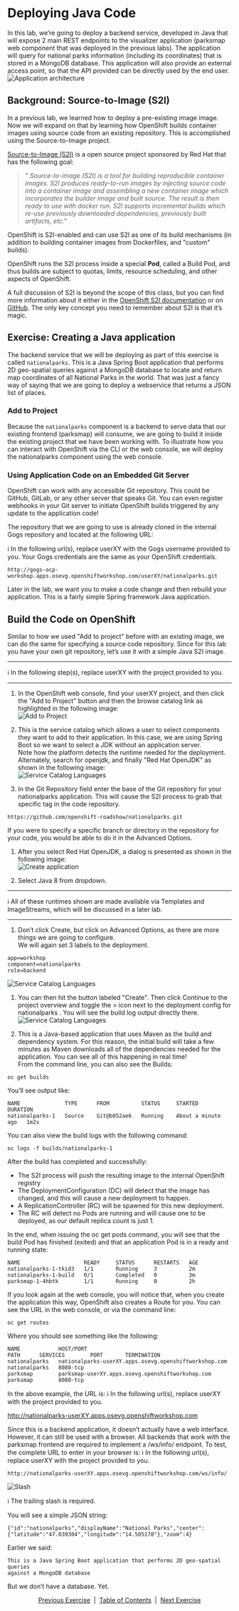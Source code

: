 # Deploying Java Code

In this lab, we’re going to deploy a backend service, developed in Java that will expose 2 main REST endpoints to the visualizer application (parksmap web component that was deployed in the previous labs). The application will query for national parks information (including its coordinates) that is stored in a MongoDB database. This application will also provide an external access point, so that the API provided can be directly used by the end user.
![Application architecture](https://github.com/bhandaru/nationalparks-labs/blob/master/images/java-code-architecture-nationalparks-1.png)

## Background: Source-to-Image (S2I)

In a previous lab, we learned how to deploy a pre-existing image image. Now we will expand on that by learning how OpenShift builds container images using source code from an existing repository. This is accomplished using the Source-to-Image project.

[Source-to-Image (S2I)](https://github.com/openshift/source-to-image) is a open source project sponsored by Red Hat that has the following goal:

>_*"
Source-to-image (S2I) is a tool for building reproducible container images. S2I
produces ready-to-run images by injecting source code into a container image and
assembling a new container image which incorporates the builder image and built
source. The result is then ready to use with docker run. S2I supports
incremental builds which re-use previously downloaded dependencies, previously
built artifacts, etc."*_

OpenShift is S2I-enabled and can use S2I as one of its build mechanisms (in addition to building container images from Dockerfiles, and "custom" builds).

OpenShift runs the S2I process inside a special **Pod**, called a Build Pod, and thus builds are subject to quotas, limits, resource scheduling, and other aspects of OpenShift.

A full discussion of S2I is beyond the scope of this class, but you can find more information about it either in the [OpenShift S2I documentation](https://docs.openshift.com/container-platform/4.4/builds/understanding-image-builds.html#build-strategy-s2i_understanding-image-builds) or on [GitHub](https://github.com/openshift/source-to-image). The only key concept you need to remember about S2I is that it’s magic.

## Exercise: Creating a Java application

The backend service that we will be deploying as part of this exercise is called ```nationalparks```. This is a Java Spring Boot application that performs 2D geo-spatial queries against a MongoDB database to locate and return map coordinates of all National Parks in the world. That was just a fancy way of saying that we are going to deploy a webservice that returns a JSON list of places.

### Add to Project

Because the ```nationalparks``` component is a backend to serve data that our existing frontend (parksmap) will consume, we are going to build it inside the existing project that we have been working with. To illustrate how you can interact with OpenShift via the CLI or the web console, we will deploy the nationalparks component using the web console.

### Using Application Code on an Embedded Git Server

OpenShift can work with any accessible Git repository. This could be GitHub, GitLab, or any other server that speaks Git. You can even register webhooks in your Git server to initiate OpenShift builds triggered by any update to the application code!

The repository that we are going to use is already cloned in the internal Gogs repository and located at the following URL:

:information_source: In the following url(s), replace userXY with the Gogs username provided to you. Your Gogs credentials are the same as your OpenShift credentials.

```
http://gogs-ocp-workshop.apps.osevg.openshiftworkshop.com/userXY/nationalparks.git
```

Later in the lab, we want you to make a code change and then rebuild your application. This is a fairly simple Spring framework Java application.

## Build the Code on OpenShift

Similar to how we used "Add to project" before with an existing image, we can do the same for specifying a source code repository. Since for this lab you have your own git repository, let’s use it with a simple Java S2I image.
___
:information_source: In the following step(s), replace userXY with the project provided to you.
___
1. In the OpenShift web console, find your userXY project, and then click the "Add to Project" button and then the browse catalog link as highlighted in the following image:  
![Add to Project](https://github.com/bhandaru/nationalparks-labs/blob/master/images/Dep1.png)  

1. This is the service catalog which allows a user to select components they want to add to their application. In this case, we are using Spring Boot so we want to select a JDK without an application server.  
Note how the platform detects the runtime needed for the deployment. Alternately, search for openjdk, and finally "Red Hat OpenJDK" as shown in the following image:  
![Service Catalog Languages](https://github.com/bhandaru/nationalparks-labs/blob/master/images/Dep3.png)  

1. In the Git Repository field enter the base of the Git repository for your nationalparks application. This will cause the S2I process to grab that specific tag in the code repository.  
```
https://github.com/openshift-roadshow/nationalparks.git
```  
If you were to specify a specific branch or directory in the repository for your code, you would be able to do it in the Advanced Options.  

1. After you select Red Hat OpenJDK, a dialog is presented as shown in the following image:  
![Create application](https://github.com/bhandaru/nationalparks-labs/blob/master/images/Dep2.png)   

1. Select Java 8 from dropdown.  
___
:information_source: All of these runtimes shown are made available via Templates and ImageStreams, which will be discussed in a later lab.
___  

1. Don’t click Create, but click on Advanced Options, as there are more things we are going to configure.  
We will again set 3 labels to the deployment.  
```
app=workshop
component=nationalparks
role=backend
```  
![Service Catalog Languages](https://github.com/bhandaru/nationalparks-labs/blob/master/images/Dep3.png)  

1. You can then hit the button labeled "Create". Then click Continue to the project overview and toggle the > icon next to the deployment config for nationalparks . You will see the build log output directly there.  
![Service Catalog Languages](https://github.com/bhandaru/nationalparks-labs/blob/master/images/Dep4.png)

1. This is a Java-based application that uses Maven as the build and dependency system. For this reason, the initial build will take a few minutes as Maven downloads all of the dependencies needed for the application. You can see all of this happening in real time!  
From the command line, you can also see the Builds:  
```
oc get builds
```  
You’ll see output like:  
```
NAME              TYPE      FROM          STATUS     STARTED              DURATION
nationalparks-1   Source    Git@b052ae6   Running    About a minute ago   1m2s
```  
You can also view the build logs with the following command:  
```
oc logs -f builds/nationalparks-1
```  
After the build has completed and successfully:

* The S2I process will push the resulting image to the internal OpenShift registry
* The DeploymentConfiguration (DC) will detect that the image has changed, and this will cause a new deployment to happen.
* A ReplicationController (RC) will be spawned for this new deployment.
* The RC will detect no Pods are running and will cause one to be deployed, as our default replica count is just 1.

In the end, when issuing the oc get pods command, you will see that the build Pod has finished (exited) and that an application Pod is in a ready and running state:

```
NAME                    READY     STATUS      RESTARTS   AGE
nationalparks-1-tkid3   1/1       Running     3          2m
nationalparks-1-build   0/1       Completed   0          3m
parksmap-1-4hbtk        1/1       Running     0          2h
```

If you look again at the web console, you will notice that, when you create the application this way, OpenShift also creates a Route for you. You can see the URL in the web console, or via the command line:

```
oc get routes
```

Where you should see something like the following:

```
NAME            HOST/PORT                                                   PATH      SERVICES        PORT       TERMINATION
nationalparks   nationalparks-userXY.apps.osevg.openshiftworkshop.com             nationalparks   8080-tcp
parksmap        parksmap-userXY.apps.osevg.openshiftworkshop.com                  parksmap        8080-tcp
```

In the above example, the URL is:
:information_source: In the following url(s), replace userXY with the project provided to you.

http://nationalparks-userXY.apps.osevg.openshiftworkshop.com

Since this is a backend application, it doesn’t actually have a web interface. However, it can still be used with a browser. All backends that work with the parksmap frontend are required to implement a /ws/info/ endpoint. To test, the complete URL to enter in your browser is:
:information_source: In the following url(s), replace userXY with the project provided to you.

```
http://nationalparks-userXY.apps.osevg.openshiftworkshop.com/ws/info/
```
![Slash](https://github.com/bhandaru/nationalparks-labs/blob/master/images/slash.png)

:information_source: The trailing slash is required.

You will see a simple JSON string:

```
{"id":"nationalparks","displayName":"National Parks","center":{"latitude":"47.039304","longitude":"14.505178"},"zoom":4}
```

Earlier we said:

```
This is a Java Spring Boot application that performs 2D geo-spatial queries
against a MongoDB database
```

But we don’t have a database. Yet.

<p align="center">
  <a href="/10%20-%20Remote%20Access%20to%20Application.MD">Previous Exercise</a> &nbsp;|
  &nbsp;<a href="/README.md">Table of Contents</a> &nbsp;|
  &nbsp;<a href="/12%20-%20Adding%20Database.MD">Next Exercise</a>
</p>
